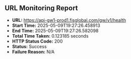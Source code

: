 ## URL Monitoring Report

- **URL:** https://api-gw1-prod1.fisglobal.com/gw/v1/health
- **Start Time:** 2025-05-09T19:27:26.458913
- **End Time:** 2025-05-09T19:27:26.582098
- **Total Time Taken:** 0.123185 seconds
- **HTTP Status Code:** 200
- **Status:** Success
- **Failure Reason:** N/A
